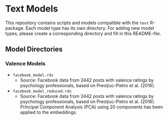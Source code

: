 # Text Models

This repository contains scripts and models compatible with the `text` R-package. Each model type has its own directory. For adding new model types, please create a corresponding directory and fill in this README-file.

## Model Directories

### Valence Models
- `facebook_model.rds`
  - Source: Facebook data from 2442 posts with valence ratings by psychology professionals, based on Preoţiuc-Pietro et al. (2016).
- `facebook_model_reduced.rds`
  - Source: Facebook data from 2442 posts with valence ratings by psychology professionals, based on Preoţiuc-Pietro et al. (2016).   Principal Component Analysis (PCA) using 20 components has been applied to the embeddings.